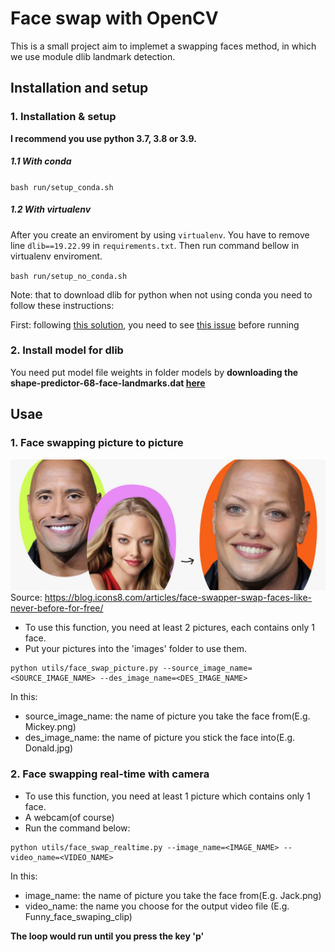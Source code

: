 # Face swap with OpenCV

This is a small project aim to implemet a swapping faces method, in which we use module dlib landmark detection.

## Installation and setup
### 1. Installation & setup
**I recommend you use python 3.7, 3.8 or 3.9.**

##### 1.1 With conda
`bash run/setup_conda.sh`

##### 1.2 With virtualenv
After you create an enviroment by using `virtualenv`. You have to remove line `dlib==19.22.99` in `requirements.txt`. Then run command bellow in virtualenv enviroment.

`bash run/setup_no_conda.sh`

Note: that to download dlib for python when not using conda you need to follow these instructions:

First: following [this solution](https://github.com/sachadee/Dlib), you need to see [this issue](https://github.com/sachadee/Dlib/issues/2#issue-1862541044) before running

### 2. Install model for dlib
You need put model file weights in folder models by **downloading the shape-predictor-68-face-landmarks.dat [here](https://drive.google.com/file/d/1ysJAViqMnkVhp2Bt2pMgIYC83WsSyg71/view?usp=sharing)**

## Usae
### 1. Face swapping picture to picture
![](https://github.com/TruongNoDame/Face-Swap-with-OpenCV/blob/main/Demo_image2image.jpg)
Source: https://blog.icons8.com/articles/face-swapper-swap-faces-like-never-before-for-free/

+ To use this function, you need at least 2 pictures, each contains only 1 face.
+ Put your pictures into the 'images' folder to use them.
```
python utils/face_swap_picture.py --source_image_name=<SOURCE_IMAGE_NAME> --des_image_name=<DES_IMAGE_NAME>
```

In this:
+ source_image_name: the name of picture you take the face from(E.g. Mickey.png)
+ des_image_name: the name of picture you stick the face into(E.g. Donald.jpg)

### 2. Face swapping real-time with camera
+ To use this function, you need at least 1 picture which contains only 1 face.
+ A webcam(of course)
+ Run the command below:
```
python utils/face_swap_realtime.py --image_name=<IMAGE_NAME> --video_name=<VIDEO_NAME> 
```

In this:
+ image_name: the name of picture you take the face from(E.g. Jack.png)
+ video_name: the name you choose for the output video file (E.g. Funny_face_swaping_clip)

**The loop would run until you press the key 'p'**

